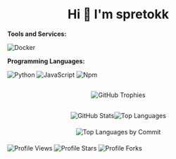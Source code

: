 <h1 align="center">Hi 👋 I'm spretokk</h1>


**Tools and Services:**

![Docker](https://img.shields.io/badge/Tools-Docker-informational?style=flat&logo=docker&logoColor=white&color=6aa6f8)

**Programming Languages:**

![Python](https://img.shields.io/badge/Code-Python-informational?style=flat&logo=python&logoColor=white&color=6aa6f8)
![JavaScript](https://img.shields.io/badge/Code-Javascript-informational?style=flat&logo=javascript&logoColor=white&color=6aa6f8)
![Npm](https://img.shields.io/npm/v/npm.svg?logo=nodedotjs&logoColor=white&color=6aa6f8)

##
<p align="center">
  <img src="https://github-profile-trophy.vercel.app/?username=oc4tche&theme=darkhub&no-bg=true&no-frame=true" alt="GitHub Trophies" />
</p>

##



<div align="left">
  <div style="display: flex; justify-content: center;">
    <img src="http://github-profile-summary-cards.vercel.app/api/cards/stats?username=oc4tche&theme=github_dark" alt="GitHub Stats" />
    <img src="http://github-profile-summary-cards.vercel.app/api/cards/repos-per-language?username=oc4tche&theme=github_dark" alt="Top Languages" />
  </div>
  <div style="display: flex; justify-content: center; margin-top: 20px;">
    <img src="http://github-profile-summary-cards.vercel.app/api/cards/profile-details?username=oc4tche&theme=github_dark" alt="Top Languages by Commit" />
  </div>
</div>

<div align="left" style="margin-top: 20px;">
  <img src="https://komarev.com/ghpvc/?username=oc4tche&color=blue&style=flat" alt="Profile Views"/>
  <img src="https://img.shields.io/badge/dynamic/json?&label=Total%20Stars&color=blue&style=flat&style=for-the-badge&query=%24.stars&url=https://api.github-star-counter.workers.dev/user/oc4tche" alt="Profile Stars"></a>
  <img src="https://img.shields.io/badge/dynamic/json?&label=Total%20Forks&color=blue&style=flat&style=for-the-badge&query=%24.forks&url=https://api.github-star-counter.workers.dev/user/oc4tche" alt="Profile Forks"></a>
</div>
